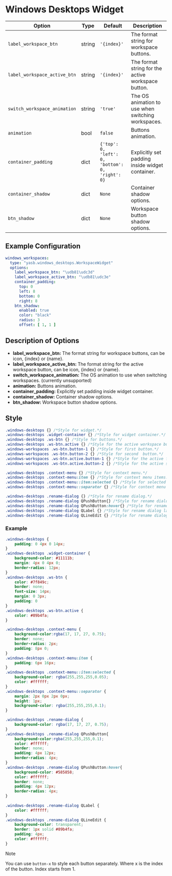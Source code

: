 # Windows Desktops Widget
| Option                     | Type    | Default                  | Description                                                                 |
|----------------------------|---------|--------------------------|-----------------------------------------------------------------------------|
| `label_workspace_btn`    | string  | `'{index}'`              | The format string for workspace buttons.                                    |
| `label_workspace_active_btn` | string | `'{index}'`              | The format string for the active workspace button.                          |
| `switch_workspace_animation` | string | `'true'`                 | The OS animation to use when switching workspaces.                             |
| `animation`                | bool   | `false`                   | Buttons animation.   |
| `container_padding`  | dict | `{'top': 0, 'left': 0, 'bottom': 0, 'right': 0}`      | Explicitly set padding inside widget container.
| `container_shadow`      | dict    | `None`                  | Container shadow options.                                |
| `btn_shadow`            | dict    | `None`                  | Workspace button shadow options.                         |

## Example Configuration

```yaml
windows_workspaces:
  type: "yasb.windows_desktops.WorkspaceWidget"
  options:
    label_workspace_btn: "\udb81\udc3d"
    label_workspace_active_btn: "\udb81\udc3e"
    container_padding: 
      top: 0
      left: 8
      bottom: 0
      right: 8
    btn_shadow:
      enabled: true
      color: "black"
      radius: 3
      offset: [ 1, 1 ]
```

## Description of Options
- **label_workspace_btn:** The format string for workspace buttons, can be icon, {index} or {name}.
- **label_workspace_active_btn:** The format string for the active workspace button, can be icon, {index} or {name}.
- **switch_workspace_animation:** The OS animation to use when switching workspaces. (currently unsupported)
- **animation:** Buttons animation.
- **container_padding:** Explicitly set padding inside widget container.
- **container_shadow:** Container shadow options.
- **btn_shadow:** Workspace button shadow options.

## Style
```css
.windows-desktops {} /*Style for widget.*/
.windows-desktops .widget-container {} /*Style for widget container.*/
.windows-desktops .ws-btn {} /*Style for buttons.*/
.windows-desktops .ws-btn.active {} /*Style for the active workspace button.*/
.windows-workspaces .ws-btn.button-1 {} /*Style for first button.*/
.windows-workspaces .ws-btn.button-2 {} /*Style for second  button.*/
.windows-workspaces .ws-btn.active.button-1 {} /*Style for the active first workspace button.*/
.windows-workspaces .ws-btn.active.button-2 {} /*Style for the active second workspace button.*/

.windows-desktops .context-menu {} /*Style for context menu.*/
.windows-desktops .context-menu:item {} /*Style for context menu items.*/
.windows-desktops .context-menu::item:selected {} /*Style for selected context menu items.*/
.windows-desktops .context-menu::separator {} /*Style for context menu separator.*/

.windows-desktops .rename-dialog {} /*Style for rename dialog.*/
.windows-desktops .rename-dialog QPushButton{} /*Style for rename dialog buttons.*/
.windows-desktops .rename-dialog QPushButton:hover{} /*Style for rename dialog buttons hover.*/
.windows-desktops .rename-dialog QLabel {} /*Style for rename dialog labels.*/
.windows-desktops .rename-dialog QLineEdit {} /*Style for rename dialog line edit.*/
```

### Example
```css
.windows-desktops {
    padding: 0 4px 0 14px;
}
.windows-desktops .widget-container {
    background-color: #11111b;
    margin: 4px 0 4px 0;
    border-radius: 12px;
}
.windows-desktops .ws-btn {
    color: #7f849c;
    border: none;
    font-size: 14px;
    margin: 0 3px;
    padding: 0 
}
.windows-desktops .ws-btn.active {
    color: #89b4fa;
} 

.windows-desktops .context-menu {
    background-color:rgba(17, 17, 27, 0.75);
    border: none;
    border-radius: 2px;
    padding: 8px 0;
}
.windows-desktops .context-menu:item {
    padding: 6px 16px;
}
.windows-desktops .context-menu::item:selected {
    background-color: rgba(255,255,255,0.05);
    color: #ffffff;
}
.windows-desktops .context-menu::separator {
    margin: 2px 0px 2px 0px;
    height: 1px;
    background-color: rgba(255,255,255,0.1);
}

.windows-desktops .rename-dialog {
    background-color: rgba(17, 17, 27, 0.75);   
}
.windows-desktops .rename-dialog QPushButton{
    background-color:rgba(255,255,255,0.1);
    color: #ffffff;
    border: none;
    padding: 4px 12px;
    border-radius: 4px;
}
.windows-desktops .rename-dialog QPushButton:hover{
    background-color: #585858;
    color: #ffffff;
    border: none;
    padding: 4px 12px;
    border-radius: 4px;
}
 
.windows-desktops .rename-dialog QLabel {
    color: #ffffff;
}
.windows-desktops .rename-dialog QLineEdit {
    background-color: transparent;
    border: 1px solid #89b4fa;
    padding: 4px;
    color: #ffffff;
}
```

> [!NOTE]  
> You can use `button-x` to style each button separately. Where x is the index of the button. Index starts from 1.